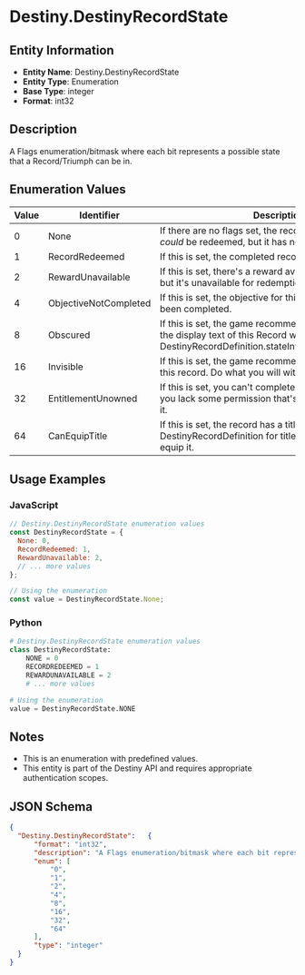 # Destiny.DestinyRecordState

## Entity Information
- **Entity Name**: Destiny.DestinyRecordState
- **Entity Type**: Enumeration
- **Base Type**: integer
- **Format**: int32

## Description
A Flags enumeration/bitmask where each bit represents a possible state that a Record/Triumph can be in.

## Enumeration Values

| Value | Identifier | Description |
|-------|------------|-------------|
| 0 | None | If there are no flags set, the record is in a state where it *could* be redeemed, but it has not been yet. |
| 1 | RecordRedeemed | If this is set, the completed record has been redeemed. |
| 2 | RewardUnavailable | If this is set, there's a reward available from this Record but it's unavailable for redemption. |
| 4 | ObjectiveNotCompleted | If this is set, the objective for this Record has not yet been completed. |
| 8 | Obscured | If this is set, the game recommends that you replace the display text of this Record with DestinyRecordDefinition.stateInfo.obscuredDescription. |
| 16 | Invisible | If this is set, the game recommends that you not show this record. Do what you will with this recommendation. |
| 32 | EntitlementUnowned | If this is set, you can't complete this record because you lack some permission that's required to complete it. |
| 64 | CanEquipTitle | If this is set, the record has a title (check DestinyRecordDefinition for title info) and you can equip it. |

## Usage Examples

### JavaScript
```javascript
// Destiny.DestinyRecordState enumeration values
const DestinyRecordState = {
  None: 0,
  RecordRedeemed: 1,
  RewardUnavailable: 2,
  // ... more values
};

// Using the enumeration
const value = DestinyRecordState.None;
```

### Python
```python
# Destiny.DestinyRecordState enumeration values
class DestinyRecordState:
    NONE = 0
    RECORDREDEEMED = 1
    REWARDUNAVAILABLE = 2
    # ... more values

# Using the enumeration
value = DestinyRecordState.NONE
```

## Notes
- This is an enumeration with predefined values.
- This entity is part of the Destiny API and requires appropriate authentication scopes.

## JSON Schema
```json
{
  "Destiny.DestinyRecordState":   {
      "format": "int32",
      "description": "A Flags enumeration/bitmask where each bit represents a possible state that a Record/Triumph can be in.",
      "enum": [
          "0",
          "1",
          "2",
          "4",
          "8",
          "16",
          "32",
          "64"
      ],
      "type": "integer"
  }
}
```
